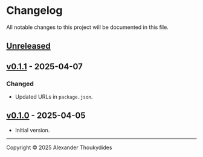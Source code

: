 # Changelog

All notable changes to this project will be documented in this file.

## [Unreleased]

## [v0.1.1] - 2025-04-07
### Changed
* Updated URLs in `package.json`.

## [v0.1.0] - 2025-04-05
* Initial version.

---

Copyright © 2025 Alexander Thoukydides

[Unreleased]:       https://github.com/thoukydides/matterbridge-tado-hw/compare/v0.1.1...HEAD
[v0.1.1]:           https://github.com/thoukydides/matterbridge-tado-hw/compare/v0.1.0...v0.1.1
[v0.1.0]:           https://github.com/thoukydides/matterbridge-tado-hw/releases/tag/v0.1.0
